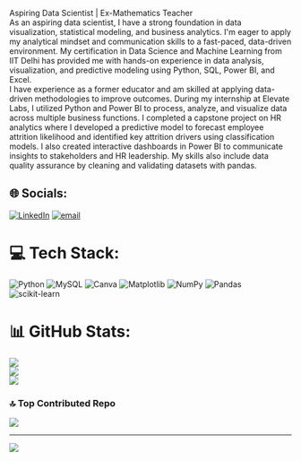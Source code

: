 Aspiring Data Scientist | Ex-Mathematics Teacher   
As an aspiring data scientist, I have a strong foundation in data visualization, statistical modeling, and business analytics. I'm eager to apply my analytical mindset and communication skills to a fast-paced, data-driven environment. My certification in Data Science and Machine Learning from IIT Delhi has provided me with hands-on experience in data analysis, visualization, and predictive modeling using Python, SQL, Power BI, and Excel.   
I have experience as a former educator and am skilled at applying data-driven methodologies to improve outcomes. During my internship at Elevate Labs, I utilized Python and Power BI to process, analyze, and visualize data across multiple business functions. I completed a capstone project on HR analytics where I developed a predictive model to forecast employee attrition likelihood and identified key attrition drivers using classification models. I also created interactive dashboards in Power BI to communicate insights to stakeholders and HR leadership. My skills also include data quality assurance by cleaning and validating datasets with pandas.


## 🌐 Socials:
[![LinkedIn](https://img.shields.io/badge/LinkedIn-%230077B5.svg?logo=linkedin&logoColor=white)](https://linkedin.com/in/www.linkedin.com/in/pallak-sinha-16b177200) [![email](https://img.shields.io/badge/Email-D14836?logo=gmail&logoColor=white)](mailto:pallaksinha7@gmail.com) 

# 💻 Tech Stack:
![Python](https://img.shields.io/badge/python-3670A0?style=for-the-badge&logo=python&logoColor=ffdd54) ![MySQL](https://img.shields.io/badge/mysql-4479A1.svg?style=for-the-badge&logo=mysql&logoColor=white) ![Canva](https://img.shields.io/badge/Canva-%2300C4CC.svg?style=for-the-badge&logo=Canva&logoColor=white) ![Matplotlib](https://img.shields.io/badge/Matplotlib-%23ffffff.svg?style=for-the-badge&logo=Matplotlib&logoColor=black) ![NumPy](https://img.shields.io/badge/numpy-%23013243.svg?style=for-the-badge&logo=numpy&logoColor=white) ![Pandas](https://img.shields.io/badge/pandas-%23150458.svg?style=for-the-badge&logo=pandas&logoColor=white) ![scikit-learn](https://img.shields.io/badge/scikit--learn-%23F7931E.svg?style=for-the-badge&logo=scikit-learn&logoColor=white)
# 📊 GitHub Stats:
![](https://github-readme-stats.vercel.app/api?username=PallakSinha&theme=rose&hide_border=false&include_all_commits=true&count_private=true)<br/>
![](https://nirzak-streak-stats.vercel.app/?user=PallakSinha&theme=rose&hide_border=false)<br/>
![](https://github-readme-stats.vercel.app/api/top-langs/?username=PallakSinha&theme=rose&hide_border=false&include_all_commits=true&count_private=true&layout=compact)

### 🔝 Top Contributed Repo
![](https://github-contributor-stats.vercel.app/api?username=PallakSinha&limit=5&theme=default&combine_all_yearly_contributions=true)

---
[![](https://visitcount.itsvg.in/api?id=PallakSinha&icon=8&color=11)](https://visitcount.itsvg.in)

<!-- Proudly created with GPRM ( https://gprm.itsvg.in ) -->

